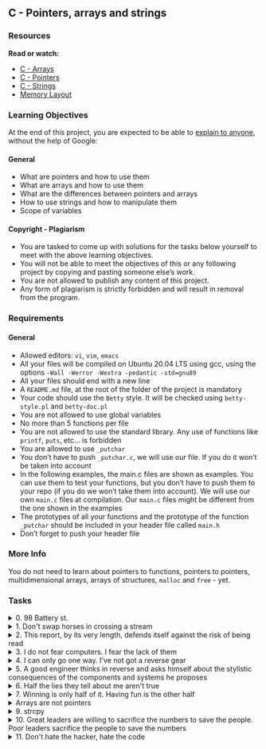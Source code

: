 ## C - Pointers, arrays and strings
### Resources
**Read or watch:**
- [C - Arrays](https://www.tutorialspoint.com/cprogramming/c_arrays.htm)
- [C - Pointers](https://www.tutorialspoint.com/cprogramming/c_pointers.htm)
- [C - Strings](https://www.tutorialspoint.com/cprogramming/c_strings.htm)
- [Memory Layout](https://aticleworld.com/memory-layout-of-c-program/#google_vignette)

### Learning Objectives
At the end of this project, you are expected to be able to [explain to anyone](https://fs.blog/feynman-learning-technique/?fbclid=IwAR2K5_BGPVo0QjJXkOIIqNsqcXK4lTskPWJvA0asKQIGtCPWaQBdKmj1Ztg), without the help of Google:

#### General
- What are pointers and how to use them
- What are arrays and how to use them
- What are the differences between pointers and arrays
- How to use strings and how to manipulate them
- Scope of variables

#### Copyright - Plagiarism
- You are tasked to come up with solutions for the tasks below yourself to meet with the above learning objectives.
- You will not be able to meet the objectives of this or any following project by copying and pasting someone else’s work.
- You are not allowed to publish any content of this project.
- Any form of plagiarism is strictly forbidden and will result in removal from the program.

### Requirements
#### General
- Allowed editors: ```vi```, ```vim```, ```emacs```
- All your files will be compiled on Ubuntu 20.04 LTS using gcc, using the options ```-Wall -Werror -Wextra -pedantic -std=gnu89```
- All your files should end with a new line
- A ```README.md``` file, at the root of the folder of the project is mandatory
- Your code should use the ```Betty``` style. It will be checked using ```betty-style.pl``` and ```betty-doc.pl```
- You are not allowed to use global variables
- No more than 5 functions per file
- You are not allowed to use the standard library. Any use of functions like ```printf```, ```puts```, etc… is forbidden
- You are allowed to use ```_putchar```
- You don’t have to push ```_putchar.c```, we will use our file. If you do it won’t be taken into account
- In the following examples, the main.c files are shown as examples. You can use them to test your functions, but you don’t have to push them to your repo (if you do we won’t take them into account). We will use our own ```main.c``` files at compilation. Our ```main.c``` files might be different from the one shown in the examples
- The prototypes of all your functions and the prototype of the function ```_putchar``` should be included in your header file called ```main.h```
- Don’t forget to push your header file

### More Info
You do not need to learn about pointers to functions, pointers to pointers, multidimensional arrays, arrays of structures, ```malloc``` and ```free``` - yet.

### Tasks

<details>
<summary>0. 98 Battery st.</summary>

Write a function that takes a pointer to an ```int``` as parameter and updates the value it points to to ```98```.
- Prototype: ```void reset_to_98(int *n);```

```shell
julien@ubuntu:~/0x05$ cat 0-main.c
#include "main.h"
#include <stdio.h>

/**
 * main - check the code 
 *
 * Return: Always 0.
 */
int main(void)
{
    int n;

    n = 402;
    printf("n=%d\n", n);
    reset_to_98(&n);
    printf("n=%d\n", n);
    return (0);
}
julien@ubuntu:~/0x05$ gcc -Wall -pedantic -Werror -Wextra -std=gnu89 0-main.c 0-reset_to_98.c -o 0-98
julien@ubuntu:~/0x05$ ./0-98 
n=402
n=98
julien@ubuntu:~/0x05$
```
***
**Repo:**
- GitHub repository: ```alx-low_level_programming```
- Directory: ```0x05-pointers_arrays_strings```
- File: ```0-reset_to_98.c```
</details>


<details>
<summary>1. Don't swap horses in crossing a stream</summary>

Write a function that swaps the values of two integers.
- Prototype: ```void swap_int(int *a, int *b);```

```shell
julien@ubuntu:~/0x05$ cat 1-main.c
#include "main.h"
#include <stdio.h>

/**
 * main - check the code
 *
 * Return: Always 0.
 */
int main(void)
{
    int a;
    int b;

    a = 98;
    b = 42;
    printf("a=%d, b=%d\n", a, b);
    swap_int(&a, &b);
    printf("a=%d, b=%d\n", a, b);
    return (0);
}
julien@ubuntu:~/0x05$ gcc -Wall -pedantic -Werror -Wextra -std=gnu89 1-main.c 1-swap.c -o 1-swap
julien@ubuntu:~/0x05$ ./1-swap 
a=98, b=42
a=42, b=98
julien@ubuntu:~/0x05$
```
***
**Repo:**
- GitHub repository: ```alx-low_level_programming```
- Directory: ```0x05-pointers_arrays_strings```
- File: ```1-swap.c```
</details>


<details>
<summary>2. This report, by its very length, defends itself against the risk of being read</summary>

Write a function that returns the length of a string.
- Prototype: ```int _strlen(char *s);```
FYI: The standard library provides a similar function: ```strlen```. Run ```man strlen``` to learn more.

```shell
julien@ubuntu:~/0x05$ cat 2-main.c
#include "main.h"
#include <stdio.h>

/**
 * main - check the code
 *
 * Return: Always 0.
 */
int main(void)
{
    char *str;
    int len;

    str = "My first strlen!";
    len = _strlen(str);
    printf("%d\n", len);
    return (0);
}
julien@ubuntu:~/0x05$ gcc -Wall -pedantic -Werror -Wextra -std=gnu89 2-main.c 2-strlen.c -o 2-strlen
julien@ubuntu:~/0x05$ ./2-strlen 
16
julien@ubuntu:~/0x05$
```
***
**Repo:**
- GitHub repository: ```alx-low_level_programming```
- Directory: ```0x05-pointers_arrays_strings```
- File: ```2-strlen.c```
</details>


<details>
<summary>3. I do not fear computers. I fear the lack of them</summary>

Write a function that prints a string, followed by a new line, to stdout.
- Prototype: ```void _puts(char *str);```
FYI: The standard library provides a similar function: ```puts```. Run ```man puts``` to learn more.

```shell
julien@ubuntu:~/0x05$ cat 3-main.c
#include "main.h"

/**
 * main - check the code
 *
 * Return: Always 0.
 */
int main(void)
{
    char *str;

    str = "I do not fear computers. I fear the lack of them - Isaac Asimov";
    _puts(str);
    return (0);
}
julien@ubuntu:~/0x05$ gcc -Wall -pedantic -Werror -Wextra -std=gnu89 _putchar.c 3-main.c 3-puts.c -o 3-puts
julien@ubuntu:~/0x05$ ./3-puts 
I do not fear computers. I fear the lack of them - Isaac Asimov
julien@ubuntu:~/0x05$
```
***
**Repo:**
- GitHub repository: ```alx-low_level_programming```
- Directory: ```0x05-pointers_arrays_strings```
- File: ```3-puts.c```
</details>


<details>
<summary>4. I can only go one way. I've not got a reverse gear</summary>

Write a function that prints a string, in reverse, followed by a new line.
- Prototype: ```void print_rev(char *s);```

```shell
julien@ubuntu:~/0x05$ cat 4-main.c
#include "main.h"

/**
 * main - check the code
 *
 * Return: Always 0.
 */
int main(void)
{
    char *str;

    str = "I do not fear computers. I fear the lack of them - Isaac Asimov";
    print_rev(str);
    return (0);
}
julien@ubuntu:~/0x05$ gcc -Wall -pedantic -Werror -Wextra -std=gnu89 _putchar.c 4-main.c 4-print_rev.c -o 4-print_rev
julien@ubuntu:~/0x05$ ./4-print_rev 
vomisA caasI - meht fo kcal eht raef I .sretupmoc raef ton od I
julien@ubuntu:~/0x05$
```
***
**Repo:**
- GitHub repository: ```alx-low_level_programming```
- Directory: ```0x05-pointers_arrays_strings```
- File: ```4-print_rev.c```
</details>


<details>
<summary>5. A good engineer thinks in reverse and asks himself about the stylistic consequences of the components and systems he proposes</summary>

Write a function that reverses a string.
- Prototype: ```void rev_string(char *s);```

```shell
julien@ubuntu:~/0x05$ cat 5-main.c
#include "main.h"
#include <stdio.h>

/**
 * main - check the code
 *
 * Return: Always 0.
 */
int main(void)
{
    char s[10] = "My School";

    printf("%s\n", s);
    rev_string(s);
    printf("%s\n", s);
    return (0);
}
julien@ubuntu:~/0x05$ gcc -Wall -pedantic -Werror -Wextra -std=gnu89 5-main.c 5-rev_string.c -o 5-rev_string
julien@ubuntu:~/0x05$ ./5-rev_string 
My School
loohcS yM
julien@ubuntu:~/0x05$ 
```
***
**Repo:**
- GitHub repository: ```alx-low_level_programming```
- Directory: ```0x05-pointers_arrays_strings```
- File: ```5-rev_string.c```
</details>


<details>
<summary>6. Half the lies they tell about me aren't true</summary>

Write a function that prints every other character of a string, starting with the first character, followed by a new line.
- Prototype: ```void puts2(char *str);```

```shell
julien@ubuntu:~/0x05$ cat 6-main.c
#include "main.h"

/**
 * main - check the code
 *
 * Return: Always 0.
 */
int main(void)
{
    char *str;

    str = "0123456789";
    puts2(str);
    return (0);
}
julien@ubuntu:~/0x05$ gcc -Wall -pedantic -Werror -Wextra -std=gnu89 _putchar.c 6-main.c 6-puts2.c -o 6-puts2
julien@ubuntu:~/0x05$ ./6-puts2 
02468
julien@ubuntu:~/0x05$
```
***
**Repo:**
- GitHub repository: ```alx-low_level_programming```
- Directory: ```0x05-pointers_arrays_strings```
- File: ```6-puts2.c```
</details>


<details>
<summary>7. Winning is only half of it. Having fun is the other half</summary>

Write a function that prints half of a string, followed by a new line.
- Prototype: ```void puts_half(char *str);```
- The function should print the second half of the string
- If the number of characters is odd, the function should print the last ```n``` characters of the string, where ```n = (length_of_the_string - 1) / 2```

```shell
julien@ubuntu:~/0x05$ cat 7-main.c
#include "main.h"

/**
 * main - check the code
 *
 * Return: Always 0.
 */
int main(void)
{
    char *str;

    str = "0123456789";
    puts_half(str);
    return (0);
}
julien@ubuntu:~/0x05$ gcc -Wall -pedantic -Werror -Wextra -std=gnu89 _putchar.c 7-main.c 7-puts_half.c -o 7-puts_half
julien@ubuntu:~/0x05$ ./7-puts_half 
56789
julien@ubuntu:~/0x05$
```
***
**Repo:**
- GitHub repository: ```alx-low_level_programming```
- Directory: ```0x05-pointers_arrays_strings```
- File: ```7-puts_half.c```
</details>


<details>
<summary>Arrays are not pointers</summary>

Write a function that prints ```n``` elements of an array of integers, followed by a new line.
- Prototype: ```void print_array(int *a, int n);```
- where ```n``` is the number of elements of the array to be printed
- Numbers must be separated by comma, followed by a space
- The numbers should be displayed in the same order as they are stored in the array
- You are allowed to use ```printf```

```shell
julien@ubuntu:~/0x05$ cat 8-main.c
#include "main.h"

/**
 * main - check the code for
 *
 * Return: Always 0.
 */
int main(void)
{
    int array[5];

    array[0] = 98;
    array[1] = 402;
    array[2] = -198;
    array[3] = 298;
    array[4] = -1024;
    print_array(array, 5);
    return (0);
}
julien@ubuntu:~/0x05$ gcc -Wall -pedantic -Werror -Wextra -std=gnu89 8-main.c 8-print_array.c -o 8-print_array
julien@ubuntu:~/0x05$ ./8-print_array 
98, 402, -198, 298, -1024
julien@ubuntu:~/0x05$
```
***
**Repo:**
- GitHub repository: ```alx-low_level_programming```
- Directory: ```0x05-pointers_arrays_strings```
- File: ```8-print_array.c```
</details>


<details>
<summary>9. strcpy</summary>

- Prototype: ```char *_strcpy(char *dest, char *src);```

Write a function that copies the string pointed to by ```src```, including the terminating null byte (```\0```), to the buffer pointed to by ```dest```.
- Return value: the pointer to ```dest```

FYI: The standard library provides a similar function: ```strcpy```. Run ```man strcpy``` to learn more.
```shell
julien@ubuntu:~/0x05$ cat 9-main.c
#include "main.h"
#include <stdio.h>

/**
 * main - check the code
 *
 * Return: Always 0.
 */
int main(void)
{
    char s1[98];
    char *ptr;

    ptr = _strcpy(s1, "First, solve the problem. Then, write the code\n");
    printf("%s", s1);
    printf("%s", ptr);
    return (0);
}
julien@ubuntu:~/0x05$ gcc -Wall -pedantic -Werror -Wextra -std=gnu89 9-main.c 9-strcpy.c -o 9-strcpy
julien@ubuntu:~/0x05$ ./9-strcpy 
First, solve the problem. Then, write the code
First, solve the problem. Then, write the code
julien@ubuntu:~/0x05$
```
***
**Repo:**
- GitHub repository: ```alx-low_level_programming```
- Directory: ```0x05-pointers_arrays_strings```
- File: ```9-strcpy.c```
</details>


<details>
<summary>10. Great leaders are willing to sacrifice the numbers to save the people. Poor leaders sacrifice the people to save the numbers</summary>

Write a function that convert a string to an integer.
- Prototype: ```int _atoi(char *s);```
- The number in the string can be preceded by an infinite number of characters
- You need to take into account all the ```-``` and ```+``` signs before the number
- If there are no numbers in the string, the function must return ```0```
- You are not allowed to use ```long```
- You are not allowed to declare new variables of “type” array
- You are not allowed to hard-code special values
- We will use the ```-fsanitize=signed-integer-overflow``` gcc flag to compile your code.
FYI: The standard library provides a similar function: ```atoi```. Run ```man atoi``` to learn more.

```shell
julien@ubuntu:~/0x05$ cat 100-main.c
#include "main.h"
#include <stdio.h>

/**
 * main - check the code
 *
 * Return: Always 0.
 */
int main(void)
{
    int nb;

    nb = _atoi("98");
    printf("%d\n", nb);
    nb = _atoi("-402");
    printf("%d\n", nb);
    nb = _atoi("          ------++++++-----+++++--98");
    printf("%d\n", nb);
    nb = _atoi("214748364");
    printf("%d\n", nb);
    nb = _atoi("0");
    printf("%d\n", nb);
    nb = _atoi("Suite 402");
    printf("%d\n", nb);
    nb = _atoi("         +      +    -    -98 Battery Street; San Francisco, CA 94111 - USA             ");
    printf("%d\n", nb);
    nb = _atoi("---++++ -++ Sui - te -   402 #cisfun :)");
    printf("%d\n", nb);
    return (0);
}
julien@ubuntu:~/0x05$ gcc -Wall -pedantic -Werror -Wextra -std=gnu89 -fsanitize=signed-integer-overflow 100-main.c 100-atoi.c -o 100-atoi
julien@ubuntu:~/0x05$ ./100-atoi 
98
-402
-98
214748364
0
402
98
402
julien@ubuntu:~/0x05$
```
***
**Repo:**
- GitHub repository: ```alx-low_level_programming```
- Directory: ```0x05-pointers_arrays_strings```
- File: ```100-atoi.c```
</details>


<details>
<summary>11. Don't hate the hacker, hate the code</summary>

Create a program that generates random valid passwords for the program [101-crackme](https://github.com/alx-tools/0x04.c).
- You are allowed to use the standard library
- You don’t have to pass the ```betty-style``` tests (you still need to pass the ```betty-doc``` tests)
- man ```srand```, ```rand```, ```time```
- ```gdb``` and ```objdump``` can help
```shell
julien@ubuntu:~/0x05$ gcc -Wall -pedantic -Werror -Wextra 101-keygen.c -o 101-keygen
julien@ubuntu:~/0x05$ ./101-crackme "`./101-keygen`"
Tada! Congrats
julien@ubuntu:~/0x05$ 
```
***
**Repo:**
- GitHub repository: ```alx-low_level_programming```
- Directory: ```0x05-pointers_arrays_strings```
- File: ```101-keygen.c```
</details>
